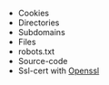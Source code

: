 - Cookies
- Directories
- Subdomains
- Files
- robots.txt
- Source-code
- Ssl-cert with [Openssl](</General Info/Tools/Openssl.md>)